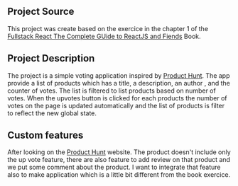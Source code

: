 ## Project Source
This project was create based on the exercice in the chapter 1 of the [Fullstack React The Complete GUide to ReactJS and Fiends](https://www.fullstackreact.com/) Book.

## Project Description
The project is a simple voting application inspired by [Product Hunt](producthunt.com). The app provide a list of products which has a title, a description, an author    , and the counter of votes. The list is filtered to list products based on number of votes. When the upvotes button is clicked for each products the number of votes on     the page is updated automatically and the list of products is filter to reflect the new global state.

## Custom features
After looking on the [Product Hunt](producthunt.com) website. The product doesn't include only the up vote feature, there are also feature to add review on that product and we put some comment about the product. I want to integrate that feature also to make application which is a little bit different from the book exercice.

